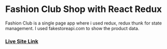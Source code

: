 # Fashion Club Shop with React Redux

Fashion Club is a single page app where i used redux, redux thunk for state management.
I used fakestoreapi.com to show the product data.

### [Live Site Link](https://fashion-club-7b760.web.app/)